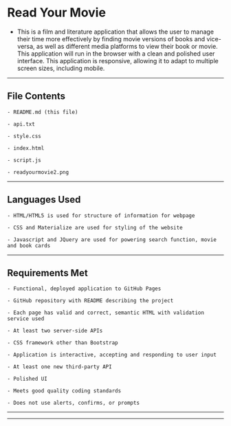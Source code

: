 # Read Your Movie

- This is a film and literature application that allows the user to manage their time more effectively by finding movie versions of books and vice-versa, as well as different media platforms to view their book or movie. This application will run in the browser with a clean and polished user interface. This application is responsive, allowing it to adapt to multiple screen sizes, including mobile.

---

## File Contents

```
- README.md (this file)

- api.txt

- style.css

- index.html

- script.js

- readyourmovie2.png

```

---

## Languages Used

```
- HTML/HTML5 is used for structure of information for webpage

- CSS and Materialize are used for styling of the website

- Javascript and JQuery are used for powering search function, movie and book cards

```

---

## Requirements Met

```
- Functional, deployed application to GitHub Pages

- GitHub repository with README describing the project

- Each page has valid and correct, semantic HTML with validation service used

- At least two server-side APIs

- CSS framework other than Bootstrap

- Application is interactive, accepting and responding to user input

- At least one new third-party API

- Polished UI

- Meets good quality coding standards

- Does not use alerts, confirms, or prompts

```

---
---
